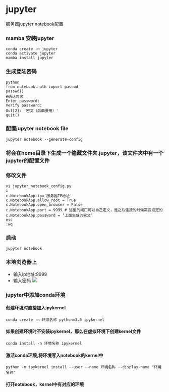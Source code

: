 # jupyter
服务器jupyter notebook配置
### mamba 安装jupyter
```
conda create -n jupyter
conda activate jupyter
mamba install jupyter
```
### 生成登陆密码
```
python
from notebook.auth import passwd
passwd()
#确认两次
Enter password: 
Verify password: 
Out[2]: '密文（后面要用）'
quit()
```
### 配置jupyter notebook file
```
jupyter notebook --generate-config
```
### 将会在home目录下生成一个隐藏文件夹.jupyter，该文件夹中有一个jupyter的配置文件
### 修改文件
```
vi jupyter_notebook_config.py
i
c.NotebookApp.ip='服务器IP地址'
c.NotebookApp.allow_root = True
c.NotebookApp.open_browser = False
c.NotebookApp.port = 9999 # 这里的端口可以自己定义，是之后连接的时候需要设定的
c.NotebookApp.password = ‘上面生成的密文’
esc
:wq
```
### 启动
```
jupyter notebook
```
### 本地浏览器上
- 输入ip地址:9999
- 输入密码
![](https://github.com/l-magnificence/jupyter/blob/main/images/20201102141736.png)
### jupyter中添加conda环境
#### 创建环境时直接加入ipykernel
```
conda create -n 环境名称 python=3.6 ipykernel
```
#### 如果创建环境时不安装ipykernel，那么在虚拟环境下创建kernel文件
```
conda install -n 环境名称 ipykernel
```
#### 激活conda环境,将环境写入notebook的kernel中
```
python -m ipykernel install --user --name 环境名称 --display-name "环境名称"
```
#### 打开notebook，kernel中有对应的环境




